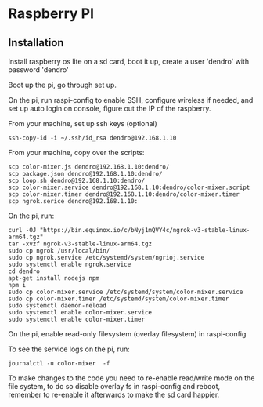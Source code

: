 # Raspberry PI

## Installation

Install raspberry os lite on a sd card, boot it up, create a user 'dendro' with password 'dendro'

Boot up the pi, go through set up.

On the pi, run raspi-config to enable SSH, configure wireless if needed, and set up auto login on console, figure out the IP of the raspberry.

From your machine, set up ssh keys (optional)

    ssh-copy-id -i ~/.ssh/id_rsa dendro@192.168.1.10

From your machine, copy over the scripts:

    scp color-mixer.js dendro@192.168.1.10:dendro/
    scp package.json dendro@192.168.1.10:dendro/
    scp loop.sh dendro@192.168.1.10:dendro/
    scp color-mixer.service dendro@192.168.1.10:dendro/color-mixer.script
    scp color-mixer.timer dendro@192.168.1.10:dendro/color-mixer.timer
    scp ngrok.serice dendro@192.168.1.10:

On the pi, run:

    curl -OJ "https://bin.equinox.io/c/bNyj1mQVY4c/ngrok-v3-stable-linux-arm64.tgz"
    tar -xvzf ngrok-v3-stable-linux-arm64.tgz
    sudo cp ngrok /usr/local/bin/
    sudo cp ngrok.service /etc/systemd/system/ngrioj.service
    sudo systemctl enable ngrok.service
    cd dendro
    apt-get install nodejs npm
    npm i
    sudo cp color-mixer.service /etc/systemd/system/color-mixer.service
    sudo cp color-mixer.timer /etc/systemd/system/color-mixer.timer
    sudo systemctl daemon-reload
    sudo systemctl enable color-mixer.service
    sudo systemctl enable color-mixer.timer

On the pi, enable read-only filesystem (overlay filesystem) in raspi-config

To see the service logs on the pi, run:

    journalctl -u color-mixer  -f

To make changes to the code you need to re-enable read/write mode on the file system, to do so disable overlay fs in raspi-config and reboot, remember to re-enable it afterwards to make the sd card happier.
